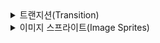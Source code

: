 <details><summary>트랜지션(Transition)</summary>

## 트랜지션이란?

CSS3 스펙의 일부로 CSS의 프로퍼티 값이 바뀌었을 때 원래 값에서 바뀐 값으로의 전환을 부드럽게 표현하는 기능이다. 예를 들어 font-size: 10px에서 font-size: 100px로 값의 변경될 때 한번에 폰트 크기가 바뀌는데 이에 트랜지션을 적용하면 폰트 크기가 10px에서 100px로 바뀌는 과정을 부드럽게 표현해서 보여준다.

## 트랜지션의 종류

- transition-property: all; 트랜지션이 해당 엘리먼트의 모든 프로퍼티에 적용된다.
- transition-duration: 1s; 트랜지션이 1초 동안에 걸쳐서 발생한다.
- transition: all 1s; 트랜지션이 1초 동안에 걸쳐서 발생하는데 해당 엘리먼트의 모든 프로퍼티에 적용된다.
- transition: font-size 1s, transform 0.1s; 트랜지션이 각각 폰트 사이즈는 1초, 트랜스폼은 0.1초에 걸쳐서 발생한다.
- transition-delay: 1s; 트랜지션 발생 시기를 1초 지연한다.
- transition-timing-function: linear 트랜지션이 일정 속도로 적용된다.
- transition-timing-function: ease 트랜지션이 천천히 시작해서 빨리 진행되다가 다시 천천히 끝난다.(현실 세계와 비슷)

---

   </details>

<details><summary>이미지 스프라이트(Image Sprites)</summary>

## 이미지 스프라이트란?

이미지 스프라이트란 사용할 여러 개의 이미지를 하나의 이미지로 합쳐서 필요한 부분을 사용하는 테크닉이다.

## 기존 이미지 파일 다운로드의 문제점

웹 페이지에 이미지가 사용된다면 웹 브라우저는 서버에게 요청하여 이미지 파일을 받아야 하는데 이때 오버헤드가 발생한다. 이는 서버에 요청해서 받아야 할 이미지가 많을수록 오버헤드가 증가하여 웹 페이지의 로딩 속도가 느려진다는 것을 의미한다.

## 어떻게 해결할 것인가?

여러 개의 이미지를 하나의 이미지로 합쳐 이미지를 내려받기 위한 서버 요청을 최대한 줄인다. 모바일 환경과 같이 한정된 자원을 사용하는 플랫폼에서는 웹페이지의 로딩 속도를 높여주는 효과가 있다. 또한, 많은 이미지 파일을 관리할 필요 없이 몇 개의 스프라이트 이미지 파일만 관리하면 되기 때문에 관리가 수월해진다.

## 이미지 스프라이트 구현

<div align="center">
	<img src="https://t1.daumcdn.net/cfile/tistory/992030435C400E730F" align="middle"></img> 
    <br>
    <sub>이미지 스프라이트 그림</sub>  
    <br><br>
</div>

### 1. background-position 사용하기

클래스 하나를 만들어 스프라이트 이미지를 배경 이미지를 지정한다.

```css
.toolbtn {
  background: url(myfile.png);
  display: inline-block;
  height: 20px;
  width: 20px;
}
```

스프라이트 이미지에서 사용하고 싶은 이미지 영역만 background-position을 지정하여 표시한다.

```css
#btn1 {
  background-position: -20px 0px;
}

#btn2 {
  background-position: -40px 0px;
}
```

### 2. object-position 사용하기

img 태그에 이미지를 불러온다.

```javascript
<img  src='sprite.png' alt='Icons'>
```

스프라이트 이미지에서 사용하고 싶은 이미지 영역만 object-position을 사용해 표시한다.

```css
img {
  object-fit: none;
  object-position: 0 0;
  width: 100px;
  height: 100px;
}
```

## 참고 자료

- [Implementing image sprites in CSS - MDN](https://developer.mozilla.org/en-US/docs/Web/CSS/CSS_Images/Implementing_image_sprites_in_CSS 'Implementing image sprites in CSS')
- [Spriting with \<img> - CSS-Tricks](https://css-tricks.com/spriting-img/ 'Spriting with <img>')

---

   </details>
